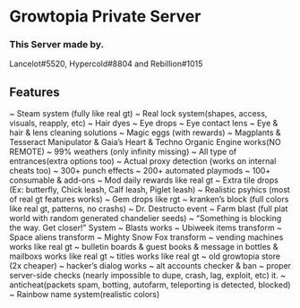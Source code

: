 # Growtopia Private Server

### This Server made by.
Lancelot#5520, Hypercold#8804 and Rebillion#1015

## Features
~ Steam system (fully like real gt)
~ Real lock system(shapes, access, visuals, reapply, etc)
~ Hair dyes
~ Eye drops
~ Eye contact lens
~ Eye & hair & lens cleaning solutions
~ Magic eggs (with rewards)
~ Magplants & Tesseract Manipulator & Gaia’s Heart & Techno Organic Engine works(NO REMOTE)
~ 99% weathers (only infinity missing)
~ All type of entrances(extra options too)
~ Actual proxy detection (works on internal cheats too)
~ 300+ punch effects
~ 200+ automated playmods
~ 100+ consumable & add-ons
~ Mod daily rewards like real gt
~ Extra tile drops (Ex: butterfly, Chick leash, Calf leash, Piglet leash)
~ Realistic psyhics (most of real gt features works)
~ Gem drops like rgt
~ kranken’s block (full colors like real gt, patterns, no crashs)
~ Dr. Destructo event
~ Farm blast (full plat world with random generated chandelier seeds)
~ “Something is blocking the way. Get closer!” System
~ Blasts works
~ Ubiweek items transform
~ Space aliens transform
~ Mighty Snow Fox transform
~ vending machines works like real gt
~ bulletin boards & guest books & message in bottles & mailboxs works like real gt
~ titles works like real gt
~ old growtopia store (2x cheaper)
~ hacker’s dialog works
~ alt accounts checker & ban
~ proper server-side checks (nearly impossible to dupe, crash, lag, exploit, etc) it.
~ anticheat(packets spam, botting, autofarm, teleporting is detected, blocked)
~ Rainbow name system(realistic colors)
